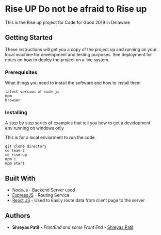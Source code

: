 # Rise UP Do not be afraid to Rise up


This is the Rise up project for Code for Good 2019 in Delaware

## Getting Started

These instructions will get you a copy of the project up and running on your local machine for development and testing purposes. See deployment for notes on how to deploy the project on a live system.

### Prerequisites

What things you need to install the software and how to install them

```
latest version of node js
npm
browser

```

### Installing

A step by step series of examples that tell you how to get a development env running on windows only



This is for a local enviorment to run the code

```
git clone directory
cd team-2
cd rise-up
npm i
npm start
```


## Built With

* [NodeJs](https://nodejs.org/en/) - Backend Server used
* [ExpressJS](https://expressjs.com/) - Routing Service
* [React JS](https://socket.io/) - Used to Easily route data from client page to the server


## Authors

* **Shreyas Patil** - *FrontEnd and some Front End* - [Shreyas Patil](https://github.com/ShreyasP1a)



